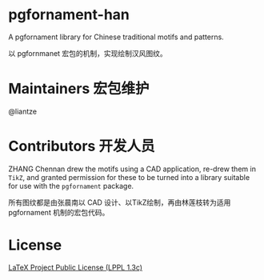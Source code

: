 # pgfornament-han
A pgfornament library for Chinese traditional motifs and patterns.

以 pgfornmanet 宏包的机制，实现绘制汉风图纹。

# Maintainers 宏包维护
@liantze

# Contributors 开发人员
ZHANG Chennan drew the motifs using a CAD application,
re-drew them in `TikZ`, and granted permission for these to be turned into
a library suitable for use with the `pgfornament` package.

所有图纹都是由张晨南以 CAD 设计、以TikZ绘制，再由林莲枝转为适用 pgfornament 机制的宏包代码。

# License
[LaTeX Project Public License (LPPL 1.3c)](https://www.latex-project.org/lppl/lppl-1-3c/)
